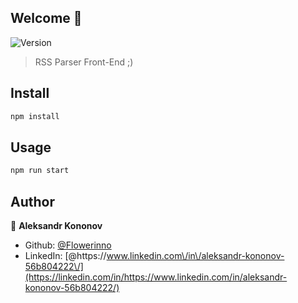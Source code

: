## Welcome 👋

![Version](https://img.shields.io/badge/version-0.1.0-blue.svg?cacheSeconds=2592000)

> RSS Parser Front-End ;)

## Install

```sh
npm install
```

## Usage

```sh
npm run start
```

## Author

👤 **Aleksandr Kononov**

- Github: [@Flowerinno](https://github.com/Flowerinno)
- LinkedIn: [@https:\/\/www.linkedin.com\/in\/aleksandr-kononov-56b804222\/](https://linkedin.com/in/https://www.linkedin.com/in/aleksandr-kononov-56b804222/)
